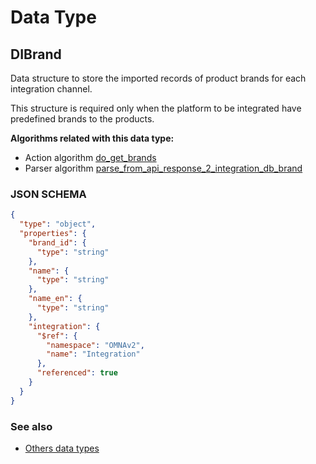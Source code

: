 # Data Type

## DIBrand

Data structure to store the imported records of product brands for each integration channel.

This structure is required only when the platform to be integrated have predefined brands to the products.

**Algorithms related with this data type:**

* Action algorithm [do_get_brands](../action-algorithms/do_get_brands.md)
* Parser algorithm [parse_from_api_response_2_integration_db_brand](../parser-algorithms/parse_from_api_response_2_integration_db_brand.md)
    
### JSON SCHEMA
```json
{
  "type": "object",
  "properties": {
    "brand_id": {
      "type": "string"
    },
    "name": {
      "type": "string"
    },
    "name_en": {
      "type": "string"
    },
    "integration": {
      "$ref": {
        "namespace": "OMNAv2",
        "name": "Integration"
      },
      "referenced": true
    }
  }
}
```

### See also
* [Others data types](overview?id=DIBrand)